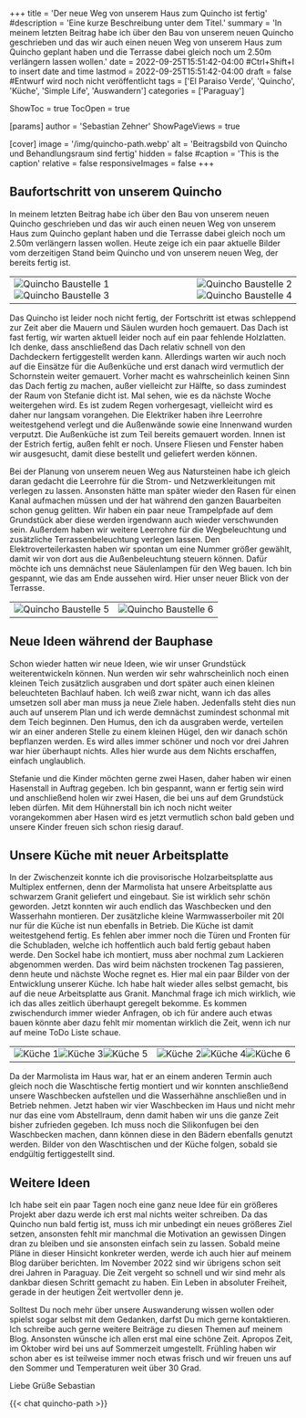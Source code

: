 +++
title = 'Der neue Weg von unserem Haus zum Quincho ist fertig'
#description = 'Eine kurze Beschreibung unter dem Titel.'
summary = 'In meinem letzten Beitrag habe ich über den Bau von unserem neuen Quincho geschrieben und das wir auch einen neuen Weg von unserem Haus zum Quincho geplant haben und die Terrasse dabei gleich noch um 2.50m verlängern lassen wollen.'
date = 2022-09-25T15:51:42-04:00 #Ctrl+Shift+I to insert date and time
lastmod = 2022-09-25T15:51:42-04:00
draft = false #Entwurf wird noch nicht veröffentlicht
tags = ['El Paraiso Verde', 'Quincho', 'Küche', 'Simple Life', 'Auswandern']
categories = ['Paraguay']

ShowToc = true
TocOpen = true

[params]
    author = 'Sebastian Zehner'
    ShowPageViews = true

[cover]
    image = '/img/quincho-path.webp'
    alt = 'Beitragsbild von Quincho und Behandlungsraum sind fertig'
    hidden = false
    #caption = 'This is the caption'
    relative = false
    responsiveImages = false
+++

## Baufortschritt von unserem Quincho

In meinem letzten Beitrag habe ich über den Bau von unserem neuen Quincho geschrieben und das wir auch einen neuen Weg von unserem Haus zum Quincho geplant haben und die Terrasse dabei gleich noch um 2.50m verlängern lassen wollen. Heute zeige ich ein paar aktuelle Bilder vom derzeitigen Stand beim Quincho und von unserem neuen Weg, der bereits fertig ist.

|             |              |
|-------------|-------------:|
|![Quincho Baustelle 1](/img/galleries/quincho-path/quincho-path-1.webp)![Quincho Baustelle 3](/img/galleries/quincho-path/quincho-path-3.webp)|![Quincho Baustelle 2](/img/galleries/quincho-path/quincho-path-2.webp)![Quincho Baustelle 4](/img/galleries/quincho-path/quincho-path-4.webp)|

Das Quincho ist leider noch nicht fertig, der Fortschritt ist etwas schleppend zur Zeit aber die Mauern und Säulen wurden hoch gemauert. Das Dach ist fast fertig, wir warten aktuell leider noch auf ein paar fehlende Holzlatten. Ich denke, dass anschließend das Dach relativ schnell von den Dachdeckern fertiggestellt werden kann. Allerdings warten wir auch noch auf die Einsätze für die Außenküche und erst danach wird vermutlich der Schornstein weiter gemauert. Vorher macht es wahrscheinlich keinen Sinn das Dach fertig zu machen, außer vielleicht zur Hälfte, so dass zumindest der Raum von Stefanie dicht ist. Mal sehen, wie es da nächste Woche weitergehen wird. Es ist zudem Regen vorhergesagt, vielleicht wird es daher nur langsam vorangehen. Die Elektriker haben ihre Leerrohre weitestgehend verlegt und die Außenwände sowie eine Innenwand wurden verputzt. Die Außenküche ist zum Teil bereits gemauert worden. Innen ist der Estrich fertig, außen fehlt er noch. Unsere Fliesen und Fenster haben wir ausgesucht, damit diese bestellt und geliefert werden können.

Bei der Planung von unserem neuen Weg aus Natursteinen habe ich gleich daran gedacht die Leerrohre für die Strom- und Netzwerkleitungen mit verlegen zu lassen. Ansonsten hätte man später wieder den Rasen für einen Kanal aufmachen müssen und der hat während den ganzen Bauarbeiten schon genug gelitten. Wir haben ein paar neue Trampelpfade auf dem Grundstück aber diese werden irgendwann auch wieder verschwunden sein. Außerdem haben wir weitere Leerrohre für die Wegbeleuchtung und zusätzliche Terrassenbeleuchtung verlegen lassen. Den Elektroverteilerkasten haben wir spontan um eine Nummer größer gewählt, damit wir von dort aus die Außenbeleuchtung steuern können. Dafür möchte ich uns demnächst neue Säulenlampen für den Weg bauen. Ich bin gespannt, wie das am Ende aussehen wird. Hier unser neuer Blick von der Terrasse.

|             |              |
|-------------|-------------:|
|![Quincho Baustelle 5](/img/galleries/quincho-path/quincho-path-5.webp)|![Quincho Baustelle 6](/img/galleries/quincho-path/quincho-path-6.webp)|

## Neue Ideen während der Bauphase

Schon wieder hatten wir neue Ideen, wie wir unser Grundstück weiterentwickeln können. Nun werden wir sehr wahrscheinlich noch einen kleinen Teich zusätzlich ausgraben und dort später auch einen kleinen beleuchteten Bachlauf haben. Ich weiß zwar nicht, wann ich das alles umsetzen soll aber man muss ja neue Ziele haben. Jedenfalls steht dies nun auch auf unserem Plan und ich werde demnächst zumindest schonmal mit dem Teich beginnen. Den Humus, den ich da ausgraben werde, verteilen wir an einer anderen Stelle zu einem kleinen Hügel, den wir danach schön bepflanzen werden. Es wird alles immer schöner und noch vor drei Jahren war hier überhaupt nichts. Alles hier wurde aus dem Nichts erschaffen, einfach unglaublich.

Stefanie und die Kinder möchten gerne zwei Hasen, daher haben wir einen Hasenstall in Auftrag gegeben. Ich bin gespannt, wann er fertig sein wird und anschließend holen wir zwei Hasen, die bei uns auf dem Grundstück leben dürfen. Mit dem Hühnerstall bin ich noch nicht weiter vorangekommen aber Hasen wird es jetzt vermutlich schon bald geben und unsere Kinder freuen sich schon riesig darauf.

## Unsere Küche mit neuer Arbeitsplatte

In der Zwischenzeit konnte ich die provisorische Holzarbeitsplatte aus Multiplex entfernen, denn der Marmolista hat unsere Arbeitsplatte aus schwarzem Granit geliefert und eingebaut. Sie ist wirklich sehr schön geworden. Jetzt konnten wir auch endlich das Waschbecken und den Wasserhahn montieren. Der zusätzliche kleine Warmwasserboiler mit 20l nur für die Küche ist nun ebenfalls in Betrieb. Die Küche ist damit weitestgehend fertig. Es fehlen aber immer noch die Türen und Fronten für die Schubladen, welche ich hoffentlich auch bald fertig gebaut haben werde. Den Sockel habe ich montiert, muss aber nochmal zum Lackieren abgenommen werden. Das wird beim nächsten trockenen Tag passieren, denn heute und nächste Woche regnet es. Hier mal ein paar Bilder von der Entwicklung unserer Küche. Ich habe halt wieder alles selbst gemacht, bis auf die neue Arbeitsplatte aus Granit. Manchmal frage ich mich wirklich, wie ich das alles zeitlich überhaupt geregelt bekomme. Es kommen zwischendurch immer wieder Anfragen, ob ich für andere auch etwas bauen könnte aber dazu fehlt mir momentan wirklich die Zeit, wenn ich nur auf meine ToDo Liste schaue.

|             |              |
|-------------|-------------:|
|![Küche 1](/img/galleries/quincho-path/kitchen-1.webp)![Küche 3](/img/galleries/quincho-path/kitchen-3.webp)![Küche 5](/img/galleries/quincho-path/kitchen-5.webp)|![Küche 2](/img/galleries/quincho-path/kitchen-2.webp)![Küche 4](/img/galleries/quincho-path/kitchen-4.webp)![Küche 6](/img/galleries/quincho-path/kitchen-6.webp)|

Da der Marmolista im Haus war, hat er an einem anderen Termin auch gleich noch die Waschtische fertig montiert und wir konnten anschließend unsere Waschbecken aufstellen und die Wasserhähne anschließen und in Betrieb nehmen. Jetzt haben wir vier Waschbecken im Haus und nicht mehr nur das eine vom Abstellraum, denn damit haben wir uns die ganze Zeit bisher zufrieden gegeben. Ich muss noch die Silikonfugen bei den Waschbecken machen, dann können diese in den Bädern ebenfalls genutzt werden. Bilder von den Waschtischen und der Küche folgen, sobald sie endgültig fertiggestellt sind.

## Weitere Ideen

Ich habe seit ein paar Tagen noch eine ganz neue Idee für ein größeres Projekt aber dazu werde ich erst mal nichts weiter schreiben. Da das Quincho nun bald fertig ist, muss ich mir unbedingt ein neues größeres Ziel setzen, ansonsten fehlt mir manchmal die Motivation an gewissen Dingen dran zu bleiben und sie ansonsten einfach sein zu lassen. Sobald meine Pläne in dieser Hinsicht konkreter werden, werde ich auch hier auf meinem Blog darüber berichten. Im November 2022 sind wir übrigens schon seit drei Jahren in Paraguay. Die Zeit vergeht so schnell und wir sind mehr als dankbar diesen Schritt gemacht zu haben. Ein Leben in absoluter Freiheit, gerade in der heutigen Zeit wertvoller denn je.

Solltest Du noch mehr über unsere Auswanderung wissen wollen oder spielst sogar selbst mit dem Gedanken, darfst Du mich gerne kontaktieren. Ich schreibe auch gerne weitere Beiträge zu diesen Themen auf meinem Blog. Ansonsten wünsche ich allen erst mal eine schöne Zeit. Apropos Zeit, im Oktober wird bei uns auf Sommerzeit umgestellt. Frühling haben wir schon aber es ist teilweise immer noch etwas frisch und wir freuen uns auf den Sommer und Temperaturen weit über 30 Grad.

Liebe Grüße
Sebastian

{{< chat quincho-path >}}
